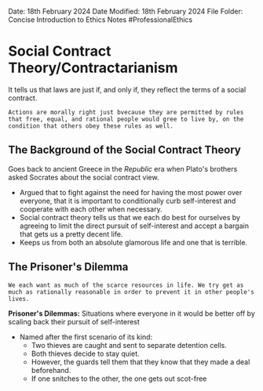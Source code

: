 Date: 18th February 2024
Date Modified: 18th February 2024
File Folder: Concise Introduction to Ethics Notes
#ProfessionalEthics

# Social Contract Theory/Contractarianism

It tells us that laws are just if, and only if, they reflect the terms of a social contract.

```ad-summary
Actions are morally right just bvecause they are permitted by rules that free, equal, and rational people would gree to live by, on the condition that others obey these rules as well.
```

## The Background of the Social Contract Theory

Goes back to ancient Greece in the *Republic* era when Plato's brothers asked Socrates about the social contract view.
- Argued that to fight against the need for having the most power over everyone, that it is important to conditionally curb self-interest and cooperate with each other when necessary.
- Social contract theory tells us that we each do best for ourselves by agreeing to limit the direct pursuit of self-interest and accept a bargain that gets us a pretty decent life.
- Keeps us from both an absolute glamorous life and one that is terrible.

## The Prisoner's Dilemma

```ad-note
We each want as much of the scarce resources in life. We try get as much as rationally reasonable in order to prevent it in other people's lives.
```

**Prisoner's Dilemmas:** Situations where everyone in it would be better off by scaling back their pursuit of self-interest
- Named after the first scenario of its kind:
	- Two thieves are caught and sent to separate detention cells. 
	- Both thieves decide to stay quiet.
	- However, the guards tell them that they know that they made a deal beforehand.
	- If one snitches to the other, the one gets out scot-free 